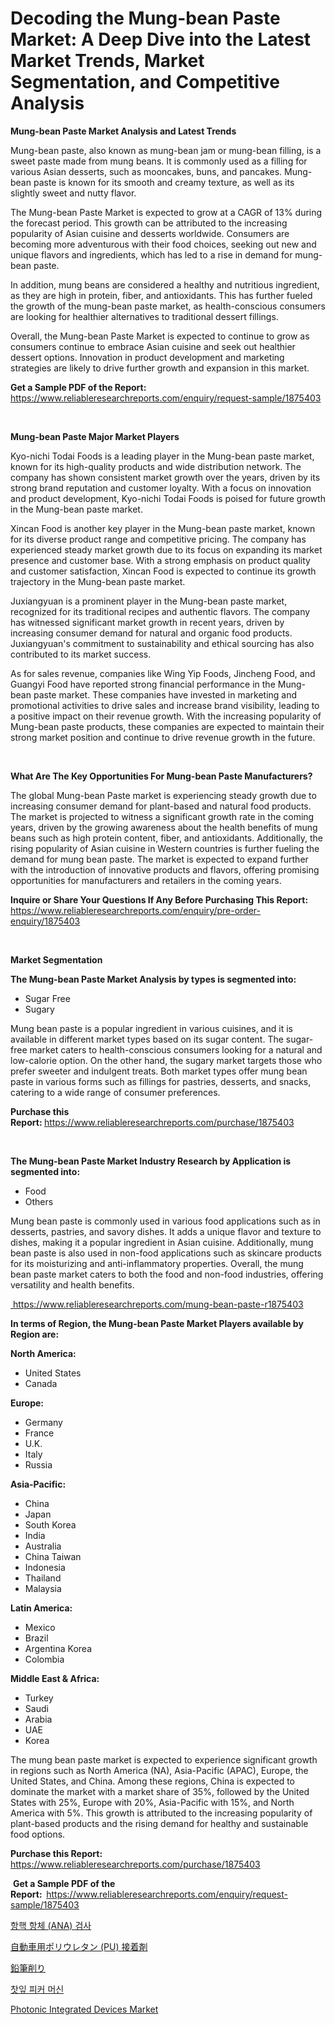 <p><h1>Decoding the Mung-bean Paste Market: A Deep Dive into the Latest Market Trends, Market Segmentation, and Competitive Analysis</h1></p><p><strong>Mung-bean Paste Market Analysis and Latest Trends</strong></p>
<p><p>Mung-bean paste, also known as mung-bean jam or mung-bean filling, is a sweet paste made from mung beans. It is commonly used as a filling for various Asian desserts, such as mooncakes, buns, and pancakes. Mung-bean paste is known for its smooth and creamy texture, as well as its slightly sweet and nutty flavor.</p><p>The Mung-bean Paste Market is expected to grow at a CAGR of 13% during the forecast period. This growth can be attributed to the increasing popularity of Asian cuisine and desserts worldwide. Consumers are becoming more adventurous with their food choices, seeking out new and unique flavors and ingredients, which has led to a rise in demand for mung-bean paste.</p><p>In addition, mung beans are considered a healthy and nutritious ingredient, as they are high in protein, fiber, and antioxidants. This has further fueled the growth of the mung-bean paste market, as health-conscious consumers are looking for healthier alternatives to traditional dessert fillings.</p><p>Overall, the Mung-bean Paste Market is expected to continue to grow as consumers continue to embrace Asian cuisine and seek out healthier dessert options. Innovation in product development and marketing strategies are likely to drive further growth and expansion in this market.</p></p>
<p><strong>Get a Sample PDF of the Report:&nbsp;</strong> <a href="https://www.reliableresearchreports.com/enquiry/request-sample/1875403">https://www.reliableresearchreports.com/enquiry/request-sample/1875403</a></p>
<p>&nbsp;</p>
<p><strong>Mung-bean Paste Major Market Players</strong></p>
<p><p>Kyo-nichi Todai Foods is a leading player in the Mung-bean paste market, known for its high-quality products and wide distribution network. The company has shown consistent market growth over the years, driven by its strong brand reputation and customer loyalty. With a focus on innovation and product development, Kyo-nichi Todai Foods is poised for future growth in the Mung-bean paste market.</p><p>Xincan Food is another key player in the Mung-bean paste market, known for its diverse product range and competitive pricing. The company has experienced steady market growth due to its focus on expanding its market presence and customer base. With a strong emphasis on product quality and customer satisfaction, Xincan Food is expected to continue its growth trajectory in the Mung-bean paste market.</p><p>Juxiangyuan is a prominent player in the Mung-bean paste market, recognized for its traditional recipes and authentic flavors. The company has witnessed significant market growth in recent years, driven by increasing consumer demand for natural and organic food products. Juxiangyuan's commitment to sustainability and ethical sourcing has also contributed to its market success.</p><p>As for sales revenue, companies like Wing Yip Foods, Jincheng Food, and Guangyi Food have reported strong financial performance in the Mung-bean paste market. These companies have invested in marketing and promotional activities to drive sales and increase brand visibility, leading to a positive impact on their revenue growth. With the increasing popularity of Mung-bean paste products, these companies are expected to maintain their strong market position and continue to drive revenue growth in the future.</p></p>
<p>&nbsp;</p>
<p><strong>What Are The Key Opportunities For Mung-bean Paste Manufacturers?</strong></p>
<p><p>The global Mung-bean Paste market is experiencing steady growth due to increasing consumer demand for plant-based and natural food products. The market is projected to witness a significant growth rate in the coming years, driven by the growing awareness about the health benefits of mung beans such as high protein content, fiber, and antioxidants. Additionally, the rising popularity of Asian cuisine in Western countries is further fueling the demand for mung bean paste. The market is expected to expand further with the introduction of innovative products and flavors, offering promising opportunities for manufacturers and retailers in the coming years.</p></p>
<p><strong>Inquire or Share Your Questions If Any Before Purchasing This Report:</strong> <a href="https://www.reliableresearchreports.com/enquiry/pre-order-enquiry/1875403">https://www.reliableresearchreports.com/enquiry/pre-order-enquiry/1875403</a></p>
<p>&nbsp;</p>
<p><strong>Market Segmentation</strong></p>
<p><strong>The Mung-bean Paste Market Analysis by types is segmented into:</strong></p>
<p><ul><li>Sugar Free</li><li>Sugary</li></ul></p>
<p><p>Mung bean paste is a popular ingredient in various cuisines, and it is available in different market types based on its sugar content. The sugar-free market caters to health-conscious consumers looking for a natural and low-calorie option. On the other hand, the sugary market targets those who prefer sweeter and indulgent treats. Both market types offer mung bean paste in various forms such as fillings for pastries, desserts, and snacks, catering to a wide range of consumer preferences.</p></p>
<p><strong>Purchase this Report:&nbsp;</strong><a href="https://www.reliableresearchreports.com/purchase/1875403">https://www.reliableresearchreports.com/purchase/1875403</a></p>
<p>&nbsp;</p>
<p><strong>The Mung-bean Paste Market Industry Research by Application is segmented into:</strong></p>
<p><ul><li>Food</li><li>Others</li></ul></p>
<p><p>Mung bean paste is commonly used in various food applications such as in desserts, pastries, and savory dishes. It adds a unique flavor and texture to dishes, making it a popular ingredient in Asian cuisine. Additionally, mung bean paste is also used in non-food applications such as skincare products for its moisturizing and anti-inflammatory properties. Overall, the mung bean paste market caters to both the food and non-food industries, offering versatility and health benefits.</p></p>
<p><a href="https://www.reliableresearchreports.com/mung-bean-paste-r1875403">&nbsp;https://www.reliableresearchreports.com/mung-bean-paste-r1875403</a></p>
<p><strong>In terms of Region, the Mung-bean Paste Market Players available by Region are:</strong></p>
<p>
    <p> <strong> North America: </strong>
        <ul>
            <li>United States</li>
            <li>Canada</li>
        </ul>
        </p> 
    <p> <strong> Europe: </strong>
        <ul>
            <li>Germany</li>
            <li>France</li>
            <li>U.K.</li>
            <li>Italy</li>
            <li>Russia</li>
        </ul>
        </p> 
    <p> <strong> Asia-Pacific: </strong>
        <ul>
            <li>China</li>
            <li>Japan</li>
            <li>South Korea</li>
            <li>India</li>
            <li>Australia</li>
            <li>China Taiwan</li>
            <li>Indonesia</li>
            <li>Thailand</li>
            <li>Malaysia</li>
        </ul>
        </p> 
    <p> <strong> Latin America: </strong>
        <ul>
            <li>Mexico</li>
            <li>Brazil</li>
            <li>Argentina Korea</li>
            <li>Colombia</li>
        </ul>
        </p> 
    <p> <strong> Middle East & Africa: </strong>
        <ul>
            <li>Turkey</li>
            <li>Saudi</li>
            <li>Arabia</li>
            <li>UAE</li>
            <li>Korea</li>
        </ul>
    </p>
    </p>
<p><p>The mung bean paste market is expected to experience significant growth in regions such as North America (NA), Asia-Pacific (APAC), Europe, the United States, and China. Among these regions, China is expected to dominate the market with a market share of 35%, followed by the United States with 25%, Europe with 20%, Asia-Pacific with 15%, and North America with 5%. This growth is attributed to the increasing popularity of plant-based products and the rising demand for healthy and sustainable food options.</p></p>
<p><strong>Purchase this Report: </strong><a href="https://www.reliableresearchreports.com/purchase/1875403">https://www.reliableresearchreports.com/purchase/1875403</a></p>
<p>&nbsp;<strong>Get a Sample PDF of the Report:&nbsp;&nbsp;</strong><a href="https://www.reliableresearchreports.com/enquiry/request-sample/1875403">https://www.reliableresearchreports.com/enquiry/request-sample/1875403</a></p>
<p><strong></strong></p>
<p><p><a href="https://github.com/wallacBahrtyinger567686/Market-Research-Report-List-2/blob/main/4626973161205.md">항핵 항체 (ANA) 검사</a></p><p><a href="https://github.com/dawson566/Market-Research-Report-List-1/blob/main/8665646151278.md">自動車用ポリウレタン (PU) 接着剤</a></p><p><a href="https://github.com/DeonBoer2023/Market-Research-Report-List-1/blob/main/3413479151279.md">鉛筆削り</a></p><p><a href="https://github.com/WilburKihn5676/Market-Research-Report-List-2/blob/main/7873321161204.md">찻잎 피커 머신</a></p><p><a href="https://github.com/faniayasa/Market-Research-Report-List-1/blob/main/photonic-integrated-devices-market.md">Photonic Integrated Devices Market</a></p></p>